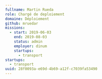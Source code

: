 ```yaml
---
fullname: Martin Rueda
role: Chargé de deploiement
domaine: Déploiement
github: mruedar
missions:
  - start: 2019-06-03
    end: 2019-08-03
    status: admin
    employer: dinum
    startups:
      - transport
startups:
  - transport
uuid: 28f0093a-e69d-4b69-a12f-c7039fa53490
---
```

